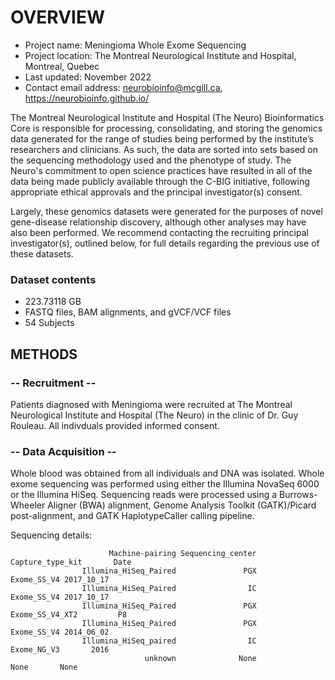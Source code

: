 # OVERVIEW

- Project name: Meningioma Whole Exome Sequencing
- Project location: The Montreal Neurological Institute and Hospital, Montreal, Quebec
- Last updated: November 2022
- Contact email address: neurobioinfo@mcgill.ca, https://neurobioinfo.github.io/

The Montreal Neurological Institute and Hospital (The Neuro) Bioinformatics Core is responsible for processing, consolidating, and storing the genomics data generated for the range of studies being performed by the institute’s researchers and clinicians. As such, the data are sorted into sets based on the sequencing methodology used and the phenotype of study. The Neuro's commitment to open science practices have resulted in all of the data being made publicly available through the C-BIG initiative, following appropriate ethical approvals and the principal investigator(s) consent.

Largely, these genomics datasets were generated for the purposes of novel gene-disease relationship discovery, although other analyses may have also been performed. We recommend contacting the recruiting principal investigator(s), outlined below, for full details regarding the previous use of these datasets.

### Dataset contents
- 223.73118 GB
- FASTQ files, BAM alignments, and gVCF/VCF files
- 54 Subjects

## METHODS

### -- Recruitment --
Patients diagnosed with Meningioma were recruited at The Montreal Neurological Institute and Hospital (The Neuro) in the clinic of Dr. Guy Rouleau. All indivduals provided informed consent.

### -- Data Acquisition --
Whole blood was obtained from all individuals and DNA was isolated. Whole exome sequencing was performed using either the Illumina NovaSeq 6000 or the Illumina HiSeq. Sequencing reads were processed using a Burrows-Wheeler Aligner (BWA) alignment, Genome Analysis Toolkit (GATK)/Picard post-alignment, and GATK HaplotypeCaller calling pipeline.

Sequencing details: 
 
                          Machine-pairing Sequencing_center Capture_type_kit       Date
                    Illumina_HiSeq_Paired               PGX      Exome_SS_V4 2017_10_17
                    Illumina_HiSeq_Paired                IC      Exome_SS_V4 2017_10_17
                    Illumina_HiSeq_Paired               PGX  Exome_SS_V4_XT2         P8
                    Illumina_HiSeq_Paired               PGX      Exome_SS_V4 2014_06_02
                    Illumina_HiSeq_paired                IC      Exome_NG_V3       2016
                                  unknown              None             None       None
